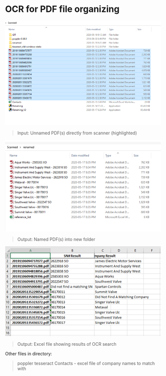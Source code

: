 # OCR for PDF file organizing
 

<img src="reference/scanned_folder.png" width="600">

> Input: Unnamed PDF(s) directly from scanner (highlighted)

<img src="reference/renamed_folder.png" width="600">

> Output: Named PDF(s) into new folder

<img src="reference/reference_list.png" width="600">

> Output: Excel file showing results of OCR search

Other files in directory:
>poppler
>tesseract
>Contacts - excel file of company names to match with
